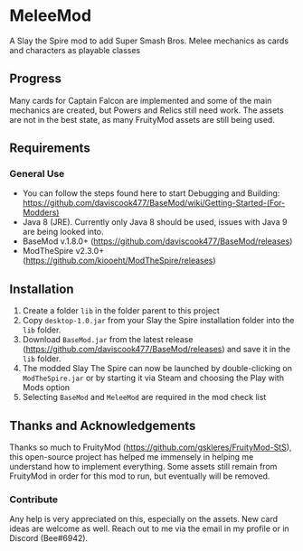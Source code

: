 # MeleeMod
A Slay the Spire mod to add Super Smash Bros. Melee mechanics as cards and characters as playable classes

## Progress
Many cards for Captain Falcon are implemented and some of the main mechanics are created, but Powers and Relics still need work. The assets are not in the best state, as many FruityMod assets are still being used.

## Requirements
### General Use
* You can follow the steps found here to start Debugging and Building: https://github.com/daviscook477/BaseMod/wiki/Getting-Started-(For-Modders)
* Java 8 (JRE). Currently only Java 8 should be used, issues with Java 9 are being looked into.
* BaseMod v.1.8.0+ (https://github.com/daviscook477/BaseMod/releases)
* ModTheSpire v2.3.0+ (https://github.com/kiooeht/ModTheSpire/releases)

## Installation
1. Create a folder `lib` in the folder parent to this project
1. Copy `desktop-1.0.jar` from your Slay the Spire installation folder into the `lib` folder.
1. Download `BaseMod.jar` from the latest release (https://github.com/daviscook477/BaseMod/releases) and save it in the `lib` folder.
1. The modded Slay The Spire can now be launched by double-clicking on `ModTheSpire.jar` or by starting it via Steam and choosing the Play with Mods option
1. Selecting `BaseMod` and `MeleeMod` are required in the mod check list

## Thanks and Acknowledgements
Thanks so much to FruityMod (https://github.com/gskleres/FruityMod-StS), this open-source project has helped me immensely in helping me understand how to implement everything. Some assets still remain from FruityMod in order for this mod to run, but eventually will be removed.

### Contribute
Any help is very appreciated on this, especially on the assets. New card ideas are welcome as well. Reach out to me via the email in my profile or in Discord (Bee#6942).
